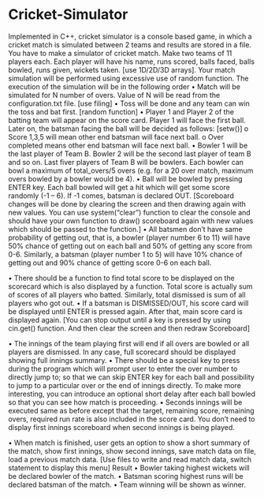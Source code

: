 # Cricket-Simulator
Implemented in C++, cricket simulator is a console based game, in which a cricket match is simulated between 2 teams and results are stored in a file.
You have to make a simulator of cricket match. Make two teams of 11 players each. Each player will
have his name, runs scored, balls faced, balls bowled, runs given, wickets taken. [use 1D/2D/3D
arrays].
Your match simulation will be performed using excessive use of random function. The execution of
the simulation will be in the following order
• Match will be simulated for N number of overs. Value of N will be read from the
configuration.txt file. [use filing]
• Toss will be done and any team can win the toss and bat first. [random function]
• Player 1 and Player 2 of the batting team will appear on the score card. Player 1 will face the
first ball. Later on, the batsman facing the ball will be decided as follows: [setw()]
o Score 1,3,5 will mean other end batsman will face next ball.
o Over completed means other end batsman will face next ball.
• Bowler 1 will be the last player of Team B. Bowler 2 will be the second last player of team B
and so on. Last fiver players of Team B will be bowlers. Each bowler can bowl a maximum of
total_overs/5 overs (e.g. for a 20 over match, maximum overs bowled by a bowler would be
4).
• Ball will be bowled by pressing ENTER key. Each ball bowled will get a hit which will get some
score randomly (-1 – 6). If -1 comes, batsman is declared OUT. [Scoreboard changes will be
done by clearing the screen and then drawing again with new values. You can use
system(“clear”) function to clear the console and should have your own function to draw()
scoreboard again with new values which should be passed to the function.]
• All batsmen don’t have same probability of getting out, that is, a bowler (player number 6 to
11) will have 50% chance of getting out on each ball and 50% of getting any score from 0-6.
Similarly, a batsman (player number 1 to 5) will have 10% chance of getting out and 90%
chance of getting score 0-6 on each ball.

• There should be a function to find total score to be displayed on the scorecard which is also
displayed by a function. Total score is actually sum of scores of all players who batted.
Similarly, total dismissed is sum of all players who got out.
• If a batsman is DISMISSED/OUT, his score card will be displayed until ENTER is pressed again.
After that, main score card is displayed again. [You can stop output until a key is pressed by
using cin.get() function. And then clear the screen and then redraw Scoreboard]

• The innings of the team playing first will end if all overs are bowled or all players are dismissed.
In any case, full scorecard should be displayed showing full innings summary.
• There should be a special key to press during the program which will prompt user to enter the
over number to directly jump to; so that we can skip ENTER key for each ball and possibility
to jump to a particular over or the end of innings directly. To make more interesting, you can
introduce an optional short delay after each ball bowled so that you can see how match is
proceeding.
• Seconds innings will be executed same as before except that the target, remaining score,
remaining overs, required run rate is also included in the score card. You don’t need to display
first innings scoreboard when second innings is being played.

• When match is finished, user gets an option to show a short summary of the match, show first
innings, show second innings, save match data on file, load a previous match data. [Use files
to write and read match data, switch statement to display this menu]
Result
• Bowler taking highest wickets will be declared bowler of the match.
• Batsman scoring highest runs will be declared batsman of the match.
• Team winning will be shown as winner.
